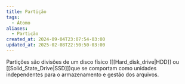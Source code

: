 ```yaml
---
title: Partição
tags:
  - Átomo
aliases:
  - Partição
created_at: 2024-09-04T23:07:54-03:00
updated_at: 2025-02-08T22:50:50-03:00
---
```


Partições são divisões de um disco físico ([[Hard_disk_drive|HDD]] ou [[Solid_State_Drive|SSD]])que se comportam como unidades independentes para o armazenamento e gestão dos arquivos.